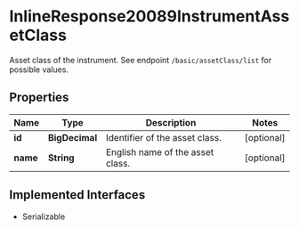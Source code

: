 

# InlineResponse20089InstrumentAssetClass

Asset class of the instrument. See endpoint `/basic/assetClass/list` for possible values.

## Properties

Name | Type | Description | Notes
------------ | ------------- | ------------- | -------------
**id** | **BigDecimal** | Identifier of the asset class. |  [optional]
**name** | **String** | English name of the asset class. |  [optional]


## Implemented Interfaces

* Serializable



